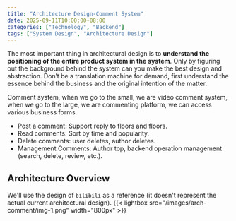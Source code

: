 ```yaml
---
title: "Architecture Design-Comment System"
date: 2025-09-11T10:00:00+08:00
categories: ["Technology", "Backend"]
tags: ["System Design", "Architecture Design"]
---
```


The most important thing in architectural design is to **understand the positioning of the entire product system in the system**. Only by figuring out the background behind the system can you make the best design and abstraction. Don’t be a translation machine for demand, first understand the essence behind the business and the original intention of the matter.

Comment system, when we go to the small, we are video comment system, when we go to the large, we are commenting platform, we can access various business forms.
- Post a comment: Support reply to floors and floors.
- Read comments: Sort by time and popularity.
- Delete comments: user deletes, author deletes.
- Management Comments: Author top, backend operation management (search, delete, review, etc.).

## Architecture Overview

We'll use the design of `bilibili` as a reference (it doesn't represent the actual current architectural design).
{{< lightbox src="/images/arch-comment/img-1.png" width="800px" >}}